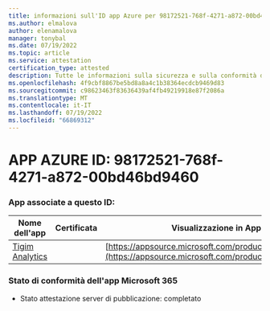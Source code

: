 ```yaml
---
title: informazioni sull'ID app Azure per 98172521-768f-4271-a872-00bd46bd9460
ms.author: elmalova
author: elenamalova
manager: tonybal
ms.date: 07/19/2022
ms.topic: article
ms.service: attestation
certification_type: attested
description: Tutte le informazioni sulla sicurezza e sulla conformità disponibili per 98172521-768f-4271-a872-00bd46bd9460.
ms.openlocfilehash: 4f9cbf8867be5bd8a8a4c1b38364ecdcb9469d83
ms.sourcegitcommit: c98623463f83636439af4fb49219918e87f2086a
ms.translationtype: MT
ms.contentlocale: it-IT
ms.lasthandoff: 07/19/2022
ms.locfileid: "66869312"
---
```

# <a name="azure-app-id-98172521-768f-4271-a872-00bd46bd9460"></a>APP AZURE ID: 98172521-768f-4271-a872-00bd46bd9460


### <a name="apps-associated-with-this-id"></a>App associate a questo ID:
| **Nome dell'app** | **Certificata** | **Visualizzazione in AppSource** |
|--------------|---------------|-----------------------|
| [Tigim Analytics](../forward/WA200004242.md) |  | [https://appsource.microsoft.com/product/office/WA200004242](https://appsource.microsoft.com/product/office/WA200004242) |

### <a name="microsoft-365-app-compliance-status"></a>Stato di conformità dell'app Microsoft 365
- Stato attestazione server di pubblicazione: completato
